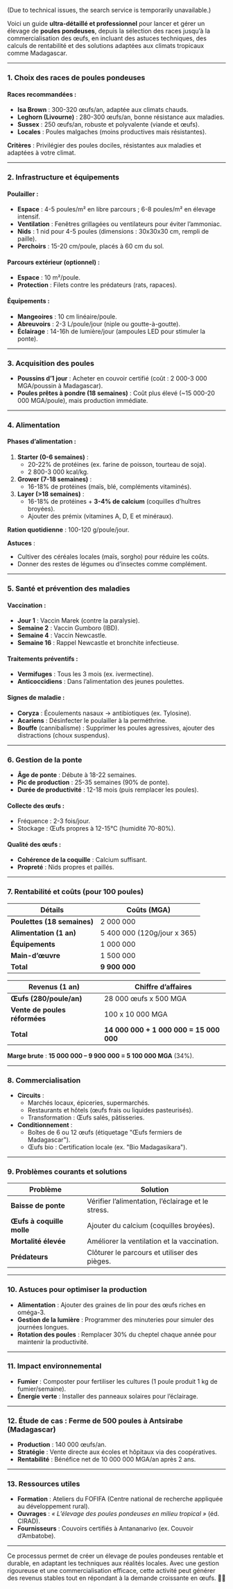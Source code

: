 (Due to technical issues, the search service is temporarily unavailable.)

Voici un guide **ultra-détaillé et professionnel** pour lancer et gérer un élevage de **poules pondeuses**, depuis la sélection des races jusqu’à la commercialisation des œufs, en incluant des astuces techniques, des calculs de rentabilité et des solutions adaptées aux climats tropicaux comme Madagascar.

---

### **1. Choix des races de poules pondeuses**
#### **Races recommandées** :
- **Isa Brown** : 300-320 œufs/an, adaptée aux climats chauds.
- **Leghorn (Livourne)** : 280-300 œufs/an, bonne résistance aux maladies.
- **Sussex** : 250 œufs/an, robuste et polyvalente (viande et œufs).
- **Locales** : Poules malgaches (moins productives mais résistantes).

**Critères** : Privilégier des poules dociles, résistantes aux maladies et adaptées à votre climat.

---

### **2. Infrastructure et équipements**
#### **Poulailler** :
- **Espace** : 4-5 poules/m² en libre parcours ; 6-8 poules/m² en élevage intensif.
- **Ventilation** : Fenêtres grillagées ou ventilateurs pour éviter l’ammoniac.
- **Nids** : 1 nid pour 4-5 poules (dimensions : 30x30x30 cm, rempli de paille).
- **Perchoirs** : 15-20 cm/poule, placés à 60 cm du sol.

#### **Parcours extérieur** (optionnel) :
- **Espace** : 10 m²/poule.
- **Protection** : Filets contre les prédateurs (rats, rapaces).

#### **Équipements** :
- **Mangeoires** : 10 cm linéaire/poule.
- **Abreuvoirs** : 2-3 L/poule/jour (niple ou goutte-à-goutte).
- **Éclairage** : 14-16h de lumière/jour (ampoules LED pour stimuler la ponte).

---

### **3. Acquisition des poules**
- **Poussins d’1 jour** : Acheter en couvoir certifié (coût : 2 000-3 000 MGA/poussin à Madagascar).
- **Poules prêtes à pondre (18 semaines)** : Coût plus élevé (~15 000-20 000 MGA/poule), mais production immédiate.

---

### **4. Alimentation**
#### **Phases d’alimentation** :
1. **Starter (0-6 semaines)** :
   - 20-22% de protéines (ex. farine de poisson, tourteau de soja).
   - 2 800-3 000 kcal/kg.
2. **Grower (7-18 semaines)** :
   - 16-18% de protéines (maïs, blé, compléments vitaminés).
3. **Layer (>18 semaines)** :
   - 16-18% de protéines + **3-4% de calcium** (coquilles d’huîtres broyées).
   - Ajouter des prémix (vitamines A, D, E et minéraux).

**Ration quotidienne** : 100-120 g/poule/jour.

**Astuces** :
- Cultiver des céréales locales (maïs, sorgho) pour réduire les coûts.
- Donner des restes de légumes ou d’insectes comme complément.

---

### **5. Santé et prévention des maladies**
#### **Vaccination** :
- **Jour 1** : Vaccin Marek (contre la paralysie).
- **Semaine 2** : Vaccin Gumboro (IBD).
- **Semaine 4** : Vaccin Newcastle.
- **Semaine 16** : Rappel Newcastle et bronchite infectieuse.

#### **Traitements préventifs** :
- **Vermifuges** : Tous les 3 mois (ex. ivermectine).
- **Anticoccidiens** : Dans l’alimentation des jeunes poulettes.

#### **Signes de maladie** :
- **Coryza** : Écoulements nasaux → antibiotiques (ex. Tylosine).
- **Acariens** : Désinfecter le poulailler à la perméthrine.
- **Bouffe** (cannibalisme) : Supprimer les poules agressives, ajouter des distractions (choux suspendus).

---

### **6. Gestion de la ponte**
- **Âge de ponte** : Débute à 18-22 semaines.
- **Pic de production** : 25-35 semaines (90% de ponte).
- **Durée de productivité** : 12-18 mois (puis remplacer les poules).

#### **Collecte des œufs** :
- Fréquence : 2-3 fois/jour.
- Stockage : Œufs propres à 12-15°C (humidité 70-80%).

#### **Qualité des œufs** :
- **Cohérence de la coquille** : Calcium suffisant.
- **Propreté** : Nids propres et paillés.

---

### **7. Rentabilité et coûts (pour 100 poules)**
| **Détails**                | **Coûts (MGA)**           |
|----------------------------|---------------------------|
| **Poulettes (18 semaines)** | 2 000 000                 |
| **Alimentation (1 an)**    | 5 400 000 (120g/jour x 365) |
| **Équipements**            | 1 000 000                 |
| **Main-d’œuvre**           | 1 500 000                 |
| **Total**                  | **9 900 000**             |

| **Revenus (1 an)**         | **Chiffre d’affaires**    |
|----------------------------|---------------------------|
| **Œufs (280/poule/an)**    | 28 000 œufs x 500 MGA     |
| **Vente de poules réformées** | 100 x 10 000 MGA        |
| **Total**                  | **14 000 000 + 1 000 000 = 15 000 000** |

**Marge brute** : **15 000 000 – 9 900 000 = 5 100 000 MGA** (34%).

---

### **8. Commercialisation**
- **Circuits** :
  - Marchés locaux, épiceries, supermarchés.
  - Restaurants et hôtels (œufs frais ou liquides pasteurisés).
  - Transformation : Œufs salés, pâtisseries.
- **Conditionnement** :
  - Boîtes de 6 ou 12 œufs (étiquetage "Œufs fermiers de Madagascar").
  - Œufs bio : Certification locale (ex. "Bio Madagasikara").

---

### **9. Problèmes courants et solutions**
| **Problème**               | **Solution**                          |
|----------------------------|---------------------------------------|
| **Baisse de ponte**         | Vérifier l’alimentation, l’éclairage et le stress. |
| **Œufs à coquille molle**  | Ajouter du calcium (coquilles broyées). |
| **Mortalité élevée**        | Améliorer la ventilation et la vaccination. |
| **Prédateurs**              | Clôturer le parcours et utiliser des pièges. |

---

### **10. Astuces pour optimiser la production**
- **Alimentation** : Ajouter des graines de lin pour des œufs riches en oméga-3.
- **Gestion de la lumière** : Programmer des minuteries pour simuler des journées longues.
- **Rotation des poules** : Remplacer 30% du cheptel chaque année pour maintenir la productivité.

---

### **11. Impact environnemental**
- **Fumier** : Composter pour fertiliser les cultures (1 poule produit 1 kg de fumier/semaine).
- **Énergie verte** : Installer des panneaux solaires pour l’éclairage.

---

### **12. Étude de cas : Ferme de 500 poules à Antsirabe (Madagascar)**
- **Production** : 140 000 œufs/an.
- **Stratégie** : Vente directe aux écoles et hôpitaux via des coopératives.
- **Rentabilité** : Bénéfice net de 10 000 000 MGA/an après 2 ans.

---

### **13. Ressources utiles**
- **Formation** : Ateliers du FOFIFA (Centre national de recherche appliquée au développement rural).
- **Ouvrages** : *« L’élevage des poules pondeuses en milieu tropical »* (éd. CIRAD).
- **Fournisseurs** : Couvoirs certifiés à Antananarivo (ex. Couvoir d’Ambatobe).

---

Ce processus permet de créer un élevage de poules pondeuses rentable et durable, en adaptant les techniques aux réalités locales. Avec une gestion rigoureuse et une commercialisation efficace, cette activité peut générer des revenus stables tout en répondant à la demande croissante en œufs. 🥚🐔
